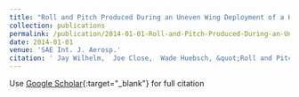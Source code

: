 ```yaml
---
title: "Roll and Pitch Produced During an Uneven Wing Deployment of a Hybrid Projectile"
collection: publications
permalink: /publication/2014-01-01-Roll-and-Pitch-Produced-During-an-Uneven-Wing-Deployment-of-a-Hybrid-Projectile
date: 2014-01-01
venue: 'SAE Int. J. Aerosp.'
citation: ' Jay Wilhelm,  Joe Close,  Wade Huebsch, &quot;Roll and Pitch Produced During an Uneven Wing Deployment of a Hybrid Projectile.&quot; SAE Int. J. Aerosp., 2014.'
---
```

Use [Google Scholar](https://scholar.google.com/scholar?q=Roll+and+Pitch+Produced+During+an+Uneven+Wing+Deployment+of+a+Hybrid+Projectile){:target="_blank"} for full citation